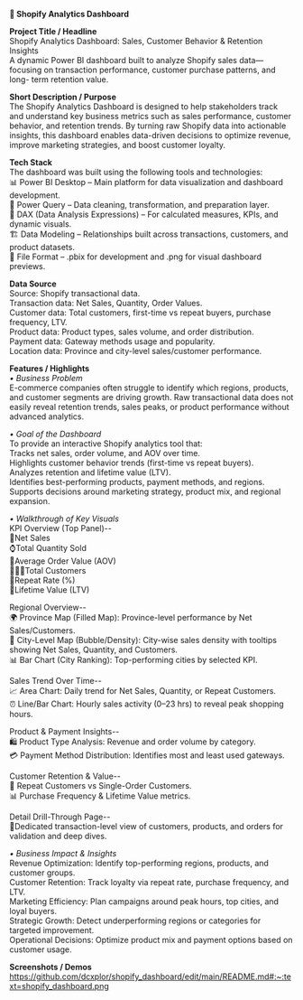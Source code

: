 **🛒 Shopify Analytics Dashboard**  

**Project Title / Headline**  
  Shopify Analytics Dashboard: Sales, Customer Behavior & Retention Insights  
  A dynamic Power BI dashboard built to analyze Shopify sales data—focusing on transaction performance, customer purchase patterns, and        long-  term retention value.  


**Short Description / Purpose**  
  The Shopify Analytics Dashboard is designed to help stakeholders track and understand key business metrics such as sales performance,        customer behavior, and retention trends. By turning raw Shopify data into actionable insights, this dashboard enables data-driven            decisions   to optimize revenue, improve marketing strategies, and boost customer loyalty.  


**Tech Stack**  
  The dashboard was built using the following tools and technologies:  
  📊 Power BI Desktop – Main platform for data visualization and dashboard development.  
  📂 Power Query – Data cleaning, transformation, and preparation layer.  
  🧮 DAX (Data Analysis Expressions) – For calculated measures, KPIs, and dynamic visuals.  
  🏗 Data Modeling – Relationships built across transactions, customers, and product datasets.  
  📁 File Format – .pbix for development and .png for visual dashboard previews. 


**Data Source**  
  Source: Shopify transactional data.  
  Transaction data: Net Sales, Quantity, Order Values.  
  Customer data: Total customers, first-time vs repeat buyers, purchase frequency, LTV.  
  Product data: Product types, sales volume, and order distribution.  
  Payment data: Gateway methods usage and popularity.  
  Location data: Province and city-level sales/customer performance.  


**Features / Highlights**  
  *• Business Problem*  
    E-commerce companies often struggle to identify which regions, products, and customer segments are driving growth. Raw transactional         data does not easily reveal retention trends, sales peaks, or product performance without advanced analytics. 
    
  *• Goal of the Dashboard*  
    To provide an interactive Shopify analytics tool that:  
    Tracks net sales, order volume, and AOV over time.  
    Highlights customer behavior trends (first-time vs repeat buyers).  
    Analyzes retention and lifetime value (LTV).  
    Identifies best-performing products, payment methods, and regions.  
    Supports decisions around marketing strategy, product mix, and regional expansion.  
    
  *• Walkthrough of Key Visuals*     
   KPI Overview (Top Panel)--  
    🧾Net Sales  
    ⌚️Total Quantity Sold  
    🔌Average Order Value (AOV)  
    👨🏻‍🦰Total Customers  
    🤩Repeat Rate (%)  
    🛟Lifetime Value (LTV)
    
  Regional Overview--   
  🌍 Province Map (Filled Map): Province-level performance by Net Sales/Customers.  
  📍 City-Level Map (Bubble/Density): City-wise sales density with tooltips showing Net Sales, Quantity, and Customers.  
  📊 Bar Chart (City Ranking): Top-performing cities by selected KPI.
  
  Sales Trend Over Time--  
  📈 Area Chart: Daily trend for Net Sales, Quantity, or Repeat Customers.  
  ⏰ Line/Bar Chart: Hourly sales activity (0–23 hrs) to reveal peak shopping hours. 
  
  Product & Payment Insights--  
  🛍 Product Type Analysis: Revenue and order volume by category.  
  💳 Payment Method Distribution: Identifies most and least used gateways.  
  
  Customer Retention & Value--  
  🔁 Repeat Customers vs Single-Order Customers.  
  📊 Purchase Frequency & Lifetime Value metrics. 
  
  Detail Drill-Through Page--  
  🧩Dedicated transaction-level view of customers, products, and orders for validation and deep dives.  
  
  *• Business Impact & Insights*  
  Revenue Optimization: Identify top-performing regions, products, and customer groups.  
  Customer Retention: Track loyalty via repeat rate, purchase frequency, and LTV.  
  Marketing Efficiency: Plan campaigns around peak hours, top cities, and loyal buyers.  
  Strategic Growth: Detect underperforming regions or categories for targeted improvement.  
  Operational Decisions: Optimize product mix and payment options based on customer usage.  

**Screenshots / Demos**  
 https://github.com/dcxplor/shopify_dashboard/edit/main/README.md#:~:text=shopify_dashboard.png
